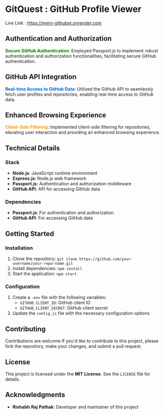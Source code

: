**GitQuest : GitHub Profile Viewer**
=======================================

Live Link : https://mern-githubpr.onrender.com

**Authentication and Authorization**
--------------------------------

<span style="color: #008000">**Secure GitHub Authentication**</span>: Employed Passport.js to implement robust authentication and authorization functionalities, facilitating secure GitHub authentication.

**GitHub API Integration**
-------------------------

<span style="color: #0066CC">**Real-time Access to GitHub Data**</span>: Utilized the GitHub API to seamlessly fetch user profiles and repositories, enabling real-time access to GitHub data.

**Enhanced Browsing Experience**
-----------------------------

<span style="color: #FF9900">**Client-Side Filtering**</span>: Implemented client-side filtering for repositories, elevating user interaction and providing an enhanced browsing experience.

**Technical Details**
--------------------

### **Stack**

* **Node.js**: JavaScript runtime environment
* **Express.js**: Node.js web framework
* **Passport.js**: Authentication and authorization middleware
* **GitHub API**: API for accessing GitHub data

### **Dependencies**

* **Passport.js**: For authentication and authorization
* **GitHub API**: For accessing GitHub data

**Getting Started**
-------------------

### **Installation**

1. Clone the repository: `git clone https://github.com/your-username/your-repo-name.git`
2. Install dependencies: `npm install`
3. Start the application: `npm start`

### **Configuration**

1. Create a `.env` file with the following variables:
	* `GITHUB_CLIENT_ID`: GitHub client ID
	* `GITHUB_CLIENT_SECRET`: GitHub client secret
2. Update the `config.js` file with the necessary configuration options


**Contributing**
--------------

Contributions are welcome If you'd like to contribute to this project, please fork the repository, make your changes, and submit a pull request.

**License**
---------

This project is licensed under the **MIT License**. See the `LICENSE` file for details.

**Acknowledgments**
----------------

* **Rishabh** **Raj** **Pathak**: Developer and maintainer of this project
